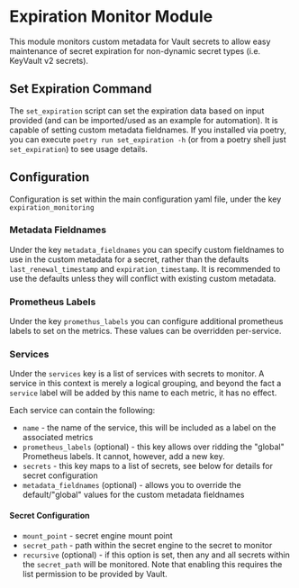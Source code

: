 # Expiration Monitor Module

This module monitors custom metadata for Vault secrets to allow easy maintenance of secret expiration for non-dynamic secret types (i.e. KeyVault v2 secrets).

## Set Expiration Command

The `set_expiration` script can set the expiration data based on input provided (and can be imported/used as an example for automation).
It is capable of setting custom metadata fieldnames.
If you installed via poetry, you can execute `poetry run set_expiration -h` (or from a poetry shell just `set_expiration`) to see usage details.

## Configuration

Configuration is set within the main configuration yaml file, under the key `expiration_monitoring`

### Metadata Fieldnames

Under the key `metadata_fieldnames` you can specify custom fieldnames to use in the custom metadata for a secret, rather than the defaults `last_renewal_timestamp` and `expiration_timestamp`.
It is recommended to use the defaults unless they will conflict with existing custom metadata.

### Prometheus Labels

Under the key `promethus_labels` you can configure additional prometheus labels to set on the metrics.
These values can be overridden per-service.

### Services

Under the `services` key is a list of services with secrets to monitor.
A service in this context is merely a logical grouping, and beyond the fact a `service` label will be added by this name to each metric, it has no effect.

Each service can contain the following:

* `name` - the name of the service, this will be included as a label on the associated metrics
* `prometheus_labels` (optional) - this key allows over ridding the "global" Prometheus labels. It cannot, however, add a new key.
* `secrets` - this key maps to a list of secrets, see below for details for secret configuration
* `metadata_fieldnames` (optional) - allows you to override the default/"global" values for the custom metadata fieldnames

#### Secret Configuration

* `mount_point` - secret engine mount point
* `secret_path` - path within the secret engine to the secret to monitor
* `recursive` (optional) - if this option is set, then any and all secrets within the `secret_path` will be monitored. Note that enabling this requires the list permission to be provided by Vault.
